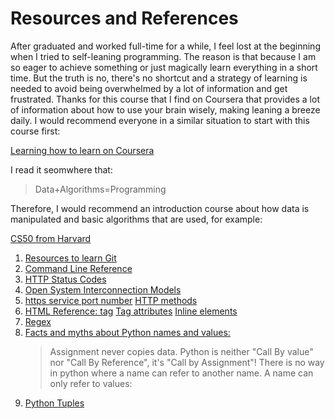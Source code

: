 # Resources and References

After graduated and worked full-time for a while, I feel lost at the beginning when I tried to self-leaning programming. The reason is that because I am so eager to achieve something or just magically learn everything in a short time. But the truth is no, there's no shortcut and a strategy of learning is needed to avoid being overwhelmed by a lot of information and get frustrated. Thanks for this course that I find on Coursera that provides a lot of information about how to use your brain wisely, making leaning a breeze daily.
I would recommend everyone in a similar situation to start with this course first:

[Learning how to learn on Coursera](https://www.coursera.org/learn/learning-how-to-learn/home/welcome)

I read it seomwhere that:
> Data+Algorithms=Programming

Therefore, I would recommend an introduction course about how data is manipulated and basic algorithms that are used, for example:

[CS50 from Harvard](https://cs50.harvard.edu/x/2020/)

1. [Resources to learn Git](https://try.github.io)
2. [Command Line Reference](https://ss64.com)
3. [HTTP Status Codes](https://httpstatuses.com)
4. [Open System Interconnection Models](https://osi-model.com)   
5. [https service port number](https://www.iana.org/assignments/service-names-port-numbers/service-names-port-numbers.xhtml?search=&page=1)
   [HTTP methods](https://developer.mozilla.org/en-US/docs/Web/HTTP/Methods)
6. [HTML Reference: tag](https://www.w3schools.com/tags/)
   [Tag attributes](https://www.w3schools.com/tags/ref_attributes.asp)
   [Inline elements](https://developer.mozilla.org/en-US/docs/Web/HTML/Inline_elements#Elements)   
7. [Regex](https://regex101.com)   
8. [Facts and myths about Python names and values:](https://www.youtube.com/watch?v=_AEJHKGk9ns)
    >Assignment never copies data.
    Python is neither "Call By value" nor "Call By Reference", it's "Call by Assignment"!
    There is no way in python where a name can refer to another name. A name can only refer to values:   
9. [Python Tuples](https://jtauber.com/blog/2006/04/15/python_tuples_are_not_just_constant_lists/)
